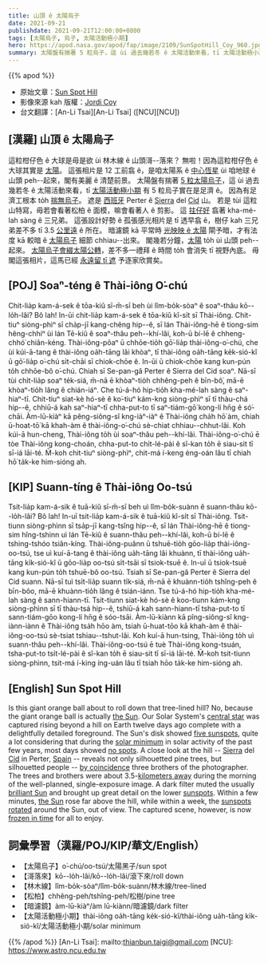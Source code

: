 ```yaml
---
title: 山頂 ê 太陽烏子
date: 2021-09-21
publishdate: 2021-09-21T12:00:00+0800
tags: [太陽烏子, 烏子, 太陽活動極小期]
hero: https://apod.nasa.gov/apod/fap/image/2109/SunSpotHill_Coy_960.jpg
summary: 太陽盤有揣著 5 粒烏子，這 ùi 過去幾若冬 ê 太陽活動來看，tī 太陽活動極小期 有 5 粒烏子實在是足濟 ê。因為有足濟工根本 to̍h 揣無烏子。
---
```


{{% apod %}}

- 原始文章：[Sun Spot Hill](https://apod.nasa.gov/apod/ap210921.html)
- 影像來源 kah 版權：[Jordi Coy](https://www.facebook.com/jordilopezphotography)
- 台文翻譯：[An-Li Tsai][An-Li Tsai] ([NCU][NCU])

## [漢羅] 山頂 ê 太陽烏子
這粒柑仔色 ê 大球是毋是欲 ùi 林木線 ê 山頭滒--落來？
無啦！因為這粒柑仔色 ê 大球其實是 [太陽][the Sun 1 t]。
這張相片是 12 工前翕 ê，是咱太陽系 ê [中心恆星][central star] ùi 咱地球 ê 山頭 peh--起來，閣有美麗 ê 清楚前景。
太陽盤有揣著 [5 粒太陽烏子][five sunspots]，這 ùi 過去幾若冬 ê 太陽活動來看，tī [太陽活動極小期][solar minimum] 有 5 粒烏子實在是足濟 ê。
因為有足濟工根本 to̍h [揣無烏子][no spots]。
遮是 [西班牙][Spain] Perter ê [Sierra][Sierra] del [Cid][Cid] 山。
若是 tùi 這粒山特寫，毋若會看著松柏 ê 面模，嘛會看著人 ê 剪影。
這 [拄仔好][by coincidence] 翕著 kha-mé-lah sàng ê 三兄弟。
這張設計好勢 ê 孤張感光相片是 tī 透早翕 ê，樹仔 kah 三兄弟差不多 tī 3.5 [公里遠][kilometers away] ê 所在。
暗濾鏡 kā 平常時 [光映映 ê 太陽][brilliant Sun] 閘予暗，才有法度 kā 較暗 ê [太陽烏子][sunspots] 細節 chhiau--出來。
閣幾若分鐘，[太陽][the Sun 2] to̍h ùi 山頭 peh--起來。
[太陽烏子會綴太陽公轉][sunspots rotated]，差不多一禮拜 ê 時間 to̍h 會消失 tī 視野內底。
毋閣這張相片，這馬已經 [永遠留 tī 遮][frozen in time] 予逐家欣賞矣。

## [POJ] Soaⁿ-téng ê Thài-iông O͘-chú
Chit-lia̍p kam-á-sek ê tōa-kiû sī-m̄-sī beh ùi lîm-bo̍k-sòaⁿ ê soaⁿ-thâu kō--lo̍h-lâi?
Bô lah! In-ūi chit-lia̍p kam-á-sek ê tōa-kiû kî-si̍t sī Thài-iông.
Chit-tiuⁿ siòng-phìⁿ sī cha̍p-jī kang-chêng hip--ê, sī lán Thài-iông-hē ê tiong-sim hêng-chhiⁿ ùi lán Tē-kiû ê soaⁿ-thâu peh--khí-lâi, koh-ū bí-lē ê chheng-chhó͘ chiân-kéng.
Thài-iông-pôaⁿ ū chhōe-tio̍h gō͘-lia̍p thài-iông-o͘-chú, che ùi kúi-ā-tang ê thài-iông oa̍h-tāng lâi khòaⁿ, tī thài-iông oa̍h-tāng ke̍k-sió-kî ū gō͘-lia̍p o͘-chú si̍t-chāi sī chiok-chōe ê.
In-ūi ū chiok-chōe kang kun-pún to̍h chhōe-bô o͘-chú.
Chiah sī Se-pan-gâ Perter ê Sierra del Cid soaⁿ.
Nā-sī tùi chi̍t-lia̍p soaⁿ te̍k-siá, m̄-nā ē khòaⁿ-tio̍h chhêng-peh ê bīn-bô͘, mā-ē khòaⁿ-tio̍h lâng ê chián-iáⁿ.
Che tú-á-hó hip-tio̍h kha-mé-lah sàng ê saⁿ-hiaⁿ-tī.
Chit-tiuⁿ siat-kè hó-sè ê ko͘-tiuⁿ kám-kng siòng-phìⁿ sī tī thàu-chá hip--ê, chhiū-á kah saⁿ-hiaⁿ-tī chha-put-to tī saⁿ-tiám-gō͘ kong-lí hn̄g ê só͘-chāi.
Àm-lū-kiàⁿ kā pêng-siông-sî kng-iàⁿ-iàⁿ ê Thài-iông cha̍h hō͘ àm, chiah ū-hoat-tō͘ kā khah-àm ê thài-iông-o͘-chú sè-chiat chhiau--chhut-lâi.
Koh kúi-ā hun-cheng, Thài-iông to̍h ùi soaⁿ-thâu peh--khí-lâi.
Thài-iông-o͘-chú ē tòe Thài-iông kong-choán, chha-put-to chi̍t-lé-pài ê sî-kan to̍h ē siau-sit tī sī-iá lāi-té.
M̄-koh chit-tiuⁿ siòng-phìⁿ, chit-má í-keng éng-oán lâu tī chiah hō͘ ta̍k-ke him-sióng ah.

## [KIP] Suann-tíng ê Thài-iông Oo-tsú
Tsit-lia̍p kam-á-sik ê tuā-kiû sī-m̄-sī beh uì lîm-bo̍k-suànn ê suann-thâu kō--lo̍h-lâi?
Bô lah! In-uī tsit-lia̍p kam-á-sik ê tuā-kiû kî-si̍t sī Thài-iông.
Tsit-tiunn siòng-phìnn sī tsa̍p-jī kang-tsîng hip--ê, sī lán Thài-iông-hē ê tiong-sim hîng-tshinn uì lán Tē-kiû ê suann-thâu peh--khí-lâi, koh-ū bí-lē ê tshing-tshóo tsiân-kíng.
Thài-iông-puânn ū tshuē-tio̍h gōo-lia̍p thài-iông-oo-tsú, tse uì kuí-ā-tang ê thài-iông ua̍h-tāng lâi khuànn, tī thài-iông ua̍h-tāng ki̍k-sió-kî ū gōo-lia̍p oo-tsú si̍t-tsāi sī tsiok-tsuē ê.
In-uī ū tsiok-tsuē kang kun-pún to̍h tshuē-bô oo-tsú.
Tsiah sī Se-pan-gâ Perter ê Sierra del Cid suann.
Nā-sī tuì tsi̍t-lia̍p suann ti̍k-siá, m̄-nā ē khuànn-tio̍h tshîng-peh ê bīn-bôo, mā-ē khuànn-tio̍h lâng ê tsián-iánn.
Tse tú-á-hó hip-tio̍h kha-mé-lah sàng ê sann-hiann-tī.
Tsit-tiunn siat-kè hó-sè ê koo-tiunn kám-kng siòng-phìnn sī tī thàu-tsá hip--ê, tshiū-á kah sann-hiann-tī tsha-put-to tī sann-tiám-gōo kong-lí hn̄g ê sóo-tsāi.
Àm-lū-kiànn kā pîng-siông-sî kng-iànn-iànn ê Thài-iông tsa̍h hōo àm, tsiah ū-huat-tōo kā khah-àm ê thài-iông-oo-tsú sè-tsiat tshiau--tshut-lâi.
Koh kuí-ā hun-tsing, Thài-iông to̍h uì suann-thâu peh--khí-lâi.
Thài-iông-oo-tsú ē tuè Thài-iông kong-tsuán, tsha-put-to tsi̍t-lé-pài ê sî-kan to̍h ē siau-sit tī sī-iá lāi-té.
M̄-koh tsit-tiunn siòng-phìnn, tsit-má í-king íng-uán lâu tī tsiah hōo ta̍k-ke him-sióng ah.

## [English] Sun Spot Hill
Is this giant orange ball about to roll down that tree-lined hill?
No, because the giant orange ball is actually [the Sun][the Sun 1 e].
Our Solar System's [central star][central star] was captured rising beyond a hill on Earth twelve days ago complete with a delightfully detailed foreground.
The Sun's disk showed [five sunspots][five sunspots], quite a lot considering that during the [solar minimum][solar minimum] in solar activity of the past few years, most days showed [no spots][no spots].
A close look at the hill -- [Sierra][Sierra] del [Cid][Cid] in Perter, [Spain][Spain] -- reveals not only silhouetted pine trees, but silhouetted people -- [by coincidence][by coincidence] three brothers of the photographer.
The trees and brothers were about 3.5-[kilometers away][kilometers away] during the morning of the well-planned, single-exposure image.
A dark filter muted the usually [brilliant Sun][brilliant Sun] and brought up great detail on the lower [sunspots][sunspots].
Within a few minutes, [the Sun][the Sun 2] rose far above the hill, while within a week, the [sunspots rotated][sunspots rotated] around the Sun, out of view.
The captured scene, however, is now [frozen in time][frozen in time] for all to enjoy.

## 詞彙學習（漢羅/POJ/KIP/華文/English）
- 【太陽烏子】o͘-chú/oo-tsú/太陽黑子/sun spot
- 【滒落來】kō--lo̍h-lâi/kō--lo̍h-lâi/滾下來/roll down
- 【林木線】lîm-bo̍k-sòaⁿ/lîm-bo̍k-suànn/林木線/tree-lined
- 【松柏】chhêng-peh/tshîng-peh/松樹/pine tree
- 【暗濾鏡】àm-lū-kiàⁿ/àm lū-kiànn/暗濾鏡/dark filter
- 【太陽活動極小期】thài-iông oa̍h-tāng ke̍k-sió-kî/thài-iông ua̍h-tāng ki̍k-sió-kî/太陽活動極小期/solar minimum

{{% /apod %}}
[An-Li Tsai]: mailto:thianbun.taigi@gmail.com
[NCU]: https://www.astro.ncu.edu.tw

[the Sun 1 e]:https://apod.nasa.gov/apod/ap210628.html
[the Sun 1 t]:https://apod.tw/daily/20210628/
[central star]:https://www.nasa.gov/sun
[five sunspots]:https://spaceweather.com/archive.php?view=1&day=10&month=09&year=2021
[solar minimum]:https://www.nasa.gov/mission_pages/sunearth/news/solarmin-max.html
[no spots]:https://apod.nasa.gov/apod/ap191114.html
[Sierra]:https://es.wikipedia.org/wiki/Sierra_del_Cid
[Cid]:https://youtu.be/N284B24W_Xo
[Spain]:https://en.wikipedia.org/wiki/Spain
[by coincidence]:https://i.dailymail.co.uk/1s/2020/02/07/10/24434164-7977935-image-a-51_1581071874370.jpg
[kilometers away]:https://apod.nasa.gov/apod/ap200322.html
[brilliant Sun]:https://apod.nasa.gov/apod/ap180926.html
[sunspots]:https://spaceplace.nasa.gov/solar-activity/en/
[the Sun 2]:https://solarsystem.nasa.gov/solar-system/sun/overview/
[sunspots rotated]:https://apod.nasa.gov/apod/ap141022.html
[frozen in time]:https://apod.nasa.gov/apod/ap150412.html
